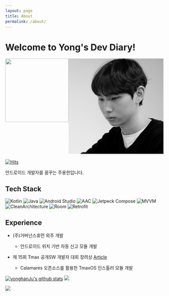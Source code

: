 ```yaml
---
layout: page
title: About
permalink: /about/
---
```



# Welcome to Yong's Dev Diary!

<img align="left" width="200" height="200" src="https://github.com/yonghanJu/yonghanJu.github.io/blob/master/public/img/me.png/200/200">

<img src="/public/img/me.png"  width="300" height="300">

[![Hits](https://hits.seeyoufarm.com/api/count/incr/badge.svg?url=https%3A%2F%2Fgithub.com%2FyonghanJu&count_bg=%2379C83D&title_bg=%23555555&icon=&icon_color=%23E7E7E7&title=hits&edge_flat=false)](https://hits.seeyoufarm.com)


안드로이드 개발자를 꿈꾸는 주용한입니다.

## Tech Stack

![Kotlin](https://img.shields.io/badge/Kotlin-5F00FF) ![Java](https://img.shields.io/badge/Java-aabbcc) ![Android Studio](https://img.shields.io/badge/Android_Studio-43853d) ![AAC](https://img.shields.io/badge/AAC-FFE400) ![Jetpeck Compose](https://img.shields.io/badge/Jetpeck_Compose-0054FF) ![MVVM](https://img.shields.io/badge/MVVM-121212) ![CleanArchitecture](https://img.shields.io/badge/Clean_Architecture-1100FF) ![Room](https://img.shields.io/badge/Room-0054FF) ![Retrofit](https://img.shields.io/badge/Retrofit-43853d) 

## Experience

- (주)거버넌스휴먼 외주 개발

     - 안드로이드 위치 기반 자동 신고 모듈 개발
- 제 15회 Tmax 공개SW 개발자 대회 장려상 [Article]

     - Calamares 오픈소스를 활용한 TmaxOS 인스톨러 모듈 개발

[![yonghanJu's github stats](https://github-readme-stats.vercel.app/api?username=yonghanJu&theme=algolia)](https://github.com/yonghanJu)
![](https://github-readme-stats.vercel.app/api/top-langs/?username=yonghanJu&layout=compact&theme=algolia)

![](https://raw.githubusercontent.com/yonghanJu/yonghanJu/output/github-contribution-grid-snake.svg)

[Article]:https://m.post.naver.com/viewer/postView.naver?volumeNo=32557003&memberNo=33037825
